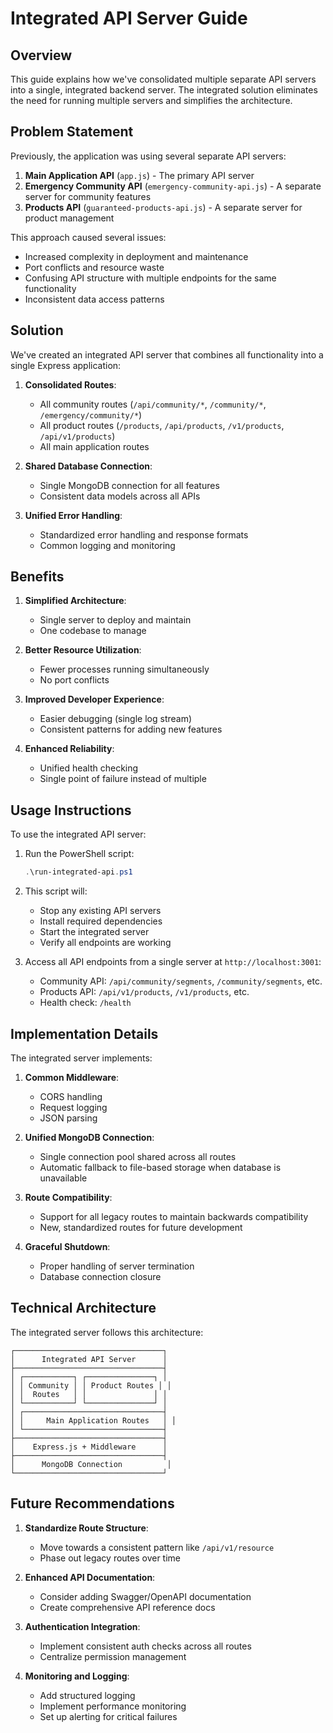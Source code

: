# Integrated API Server Guide

## Overview

This guide explains how we've consolidated multiple separate API servers into a single, integrated backend server. The integrated solution eliminates the need for running multiple servers and simplifies the architecture.

## Problem Statement

Previously, the application was using several separate API servers:

1. **Main Application API** (`app.js`) - The primary API server
2. **Emergency Community API** (`emergency-community-api.js`) - A separate server for community features
3. **Products API** (`guaranteed-products-api.js`) - A separate server for product management

This approach caused several issues:
- Increased complexity in deployment and maintenance
- Port conflicts and resource waste
- Confusing API structure with multiple endpoints for the same functionality
- Inconsistent data access patterns

## Solution

We've created an integrated API server that combines all functionality into a single Express application:

1. **Consolidated Routes**:
   - All community routes (`/api/community/*`, `/community/*`, `/emergency/community/*`)
   - All product routes (`/products`, `/api/products`, `/v1/products`, `/api/v1/products`)
   - All main application routes

2. **Shared Database Connection**:
   - Single MongoDB connection for all features
   - Consistent data models across all APIs

3. **Unified Error Handling**:
   - Standardized error handling and response formats
   - Common logging and monitoring

## Benefits

1. **Simplified Architecture**:
   - Single server to deploy and maintain
   - One codebase to manage

2. **Better Resource Utilization**:
   - Fewer processes running simultaneously
   - No port conflicts

3. **Improved Developer Experience**:
   - Easier debugging (single log stream)
   - Consistent patterns for adding new features

4. **Enhanced Reliability**:
   - Unified health checking
   - Single point of failure instead of multiple

## Usage Instructions

To use the integrated API server:

1. Run the PowerShell script:
   ```powershell
   .\run-integrated-api.ps1
   ```

2. This script will:
   - Stop any existing API servers
   - Install required dependencies
   - Start the integrated server
   - Verify all endpoints are working

3. Access all API endpoints from a single server at `http://localhost:3001`:
   - Community API: `/api/community/segments`, `/community/segments`, etc.
   - Products API: `/api/v1/products`, `/v1/products`, etc.
   - Health check: `/health`

## Implementation Details

The integrated server implements:

1. **Common Middleware**:
   - CORS handling
   - Request logging
   - JSON parsing

2. **Unified MongoDB Connection**:
   - Single connection pool shared across all routes
   - Automatic fallback to file-based storage when database is unavailable

3. **Route Compatibility**:
   - Support for all legacy routes to maintain backwards compatibility
   - New, standardized routes for future development

4. **Graceful Shutdown**:
   - Proper handling of server termination
   - Database connection closure

## Technical Architecture

The integrated server follows this architecture:

```
┌─────────────────────────────────┐
│      Integrated API Server      │
├─────────────────────────────────┤
│ ┌───────────┐ ┌───────────────┐ │
│ │ Community │ │ Product Routes │ │
│ │  Routes   │ │               │ │
│ └───────────┘ └───────────────┘ │
│ ┌───────────────────────────────┤
│ │     Main Application Routes   │ │
│ └───────────────────────────────┤
├─────────────────────────────────┤
│    Express.js + Middleware      │
├─────────────────────────────────┤
│      MongoDB Connection          │
└─────────────────────────────────┘
```

## Future Recommendations

1. **Standardize Route Structure**:
   - Move towards a consistent pattern like `/api/v1/resource`
   - Phase out legacy routes over time

2. **Enhanced API Documentation**:
   - Consider adding Swagger/OpenAPI documentation 
   - Create comprehensive API reference docs

3. **Authentication Integration**:
   - Implement consistent auth checks across all routes
   - Centralize permission management

4. **Monitoring and Logging**:
   - Add structured logging
   - Implement performance monitoring
   - Set up alerting for critical failures
